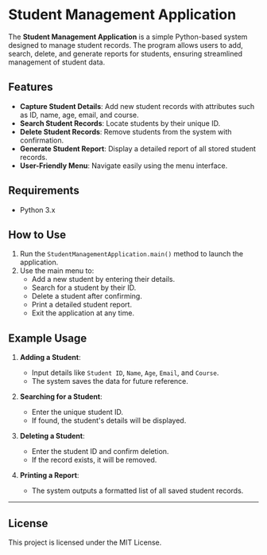 # Student Management Application

The **Student Management Application** is a simple Python-based system designed to manage student records. The program allows users to add, search, delete, and generate reports for students, ensuring streamlined management of student data.

## Features

- **Capture Student Details**: Add new student records with attributes such as ID, name, age, email, and course.
- **Search Student Records**: Locate students by their unique ID.
- **Delete Student Records**: Remove students from the system with confirmation.
- **Generate Student Report**: Display a detailed report of all stored student records.
- **User-Friendly Menu**: Navigate easily using the menu interface.

## Requirements

- Python 3.x

## How to Use

1. Run the `StudentManagementApplication.main()` method to launch the application.
2. Use the main menu to:
   - Add a new student by entering their details.
   - Search for a student by their ID.
   - Delete a student after confirming.
   - Print a detailed student report.
   - Exit the application at any time.

## Example Usage

1. **Adding a Student**:
    - Input details like `Student ID`, `Name`, `Age`, `Email`, and `Course`.
    - The system saves the data for future reference.

2. **Searching for a Student**:
    - Enter the unique student ID.
    - If found, the student's details will be displayed.

3. **Deleting a Student**:
    - Enter the student ID and confirm deletion.
    - If the record exists, it will be removed.

4. **Printing a Report**:
    - The system outputs a formatted list of all saved student records.

---

## License

This project is licensed under the MIT License.
